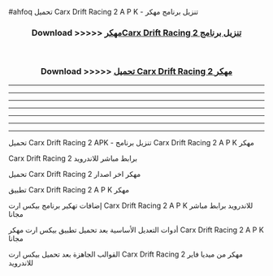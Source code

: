 #ahfoq تحميل Carx Drift Racing 2  A P K - تنزيل برنامج مهكر



<div align="center">
<h3>Download >>>>> <a href="https://runaway1.web.app/?sq=Carx Drift Racing 2 ">مهكرCarx Drift Racing 2  تنزيل برنامج</a></h3><br>

<h3>Download >>>>> <a href="https://runaway1.web.app/?sq=Carx Drift Racing 2 ">تحميل Carx Drift Racing 2  مهكر</a></h3>
</div>


----------------------------------------------------------

----------------------------------------------------------

----------------------------------------------------------

----------------------------------------------------------

----------------------------------------------------------

----------------------------------------------------------

----------------------------------------------------------

تحميل Carx Drift Racing 2  APK - تنزيل برنامج Carx Drift Racing 2  A P K مهكر

Carx Drift Racing 2  برابط مباشر للاندرويد

تحميل Carx Drift Racing 2  مهكر اخر اصدار

تطبيق Carx Drift Racing 2  A P K مهكر

إضافات تهكير برنامج بيكس ارت Carx Drift Racing 2  A P K للاندرويد برابط مباشر مجانا

أدوات التعديل الأساسية بعد تحميل تطبيق بيكس ارت مهكر Carx Drift Racing 2  A P K مجانا

القوالب الجاهزة بعد تحميل بيكس ارت Carx Drift Racing 2  مهكر من ميديا فاير للاندرويد


